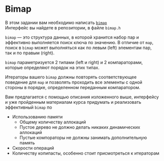 # Bimap

В этом задании вам необходимо
написать [`bimap`](https://en.wikipedia.org/wiki/Bidirectional_map)  
Интерфейс вы найдете в репозитории, в файле `bimap.h`

`bimap` — это структура данных, в которой хранится набор пар и эффективно
выполняется поиск ключа по значению. В отличие от `map`, поиск в `bimap` может
выполняться как по левым (left) элементам пар, так и по правым (right).

`bimap` параметризуется 2 типами (left и right) и 2 компараторами, которые
определяют порядок на этих типах.

Итераторы вашего `bimap` должны повторять соответствующее поведение для `map` и
позволять проходить все элементы с одной стороны в порядке, определенном
переданным компаратором.

Вам предлагается с помощью описания изложенного выше, интерфейсу и уже
пройденным материалам курса придумать и реализовать эффективный `bimap` по

* Использованию памяти
    * Общему количеству аллокаций
    * Пустое дерево не должно делать никаких динамических аллокаций
    * Пустые компораторы не должны занимать дополнительную память
* Скорости операций
* Количеству копипасты, особенно стоит присмотреться к итераторам



